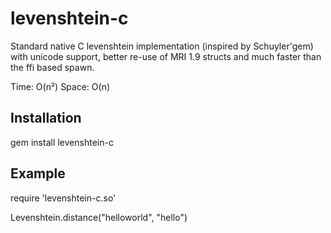 # levenshtein-c

  Standard native C levenshtein implementation (inspired by Schuyler'gem) with unicode support, better re-use of MRI 1.9 structs and much faster than the ffi based spawn.

  Time:  O(n²)
  Space: O(n)

## Installation

  gem install levenshtein-c

## Example

  require 'levenshtein-c.so'

  Levenshtein.distance("helloworld", "hello")
